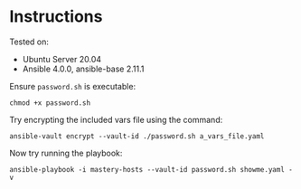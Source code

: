 # Instructions

Tested on:
- Ubuntu Server 20.04
- Ansible 4.0.0, ansible-base 2.11.1

Ensure `password.sh` is executable:

    chmod +x password.sh

Try encrypting the included vars file using the command:

    ansible-vault encrypt --vault-id ./password.sh a_vars_file.yaml

Now try running the playbook:

    ansible-playbook -i mastery-hosts --vault-id password.sh showme.yaml -v
